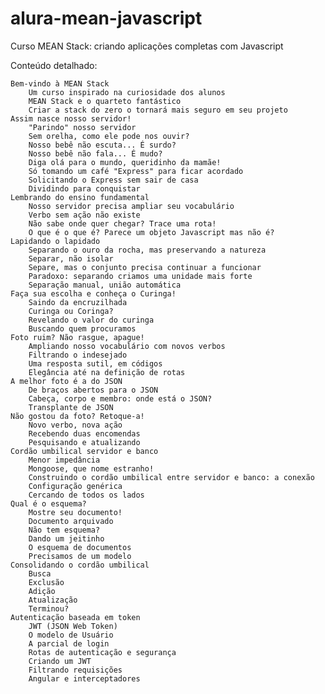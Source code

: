 # alura-mean-javascript
Curso MEAN Stack: criando aplicações completas com Javascript

Conteúdo detalhado:

    Bem-vindo à MEAN Stack
        Um curso inspirado na curiosidade dos alunos
        MEAN Stack e o quarteto fantástico
        Criar a stack do zero o tornará mais seguro em seu projeto
    Assim nasce nosso servidor!
        "Parindo" nosso servidor
        Sem orelha, como ele pode nos ouvir?
        Nosso bebê não escuta... É surdo?
        Nosso bebê não fala... É mudo?
        Diga olá para o mundo, queridinho da mamãe!
        Só tomando um café "Express" para ficar acordado
        Solicitando o Express sem sair de casa
        Dividindo para conquistar
    Lembrando do ensino fundamental
        Nosso servidor precisa ampliar seu vocabulário
        Verbo sem ação não existe
        Não sabe onde quer chegar? Trace uma rota!
        O que é o que é? Parece um objeto Javascript mas não é?
    Lapidando o lapidado
        Separando o ouro da rocha, mas preservando a natureza
        Separar, não isolar
        Separe, mas o conjunto precisa continuar a funcionar
        Paradoxo: separando criamos uma unidade mais forte
        Separação manual, união automática
    Faça sua escolha e conheça o Curinga!
        Saindo da encruzilhada
        Curinga ou Coringa?
        Revelando o valor do curinga
        Buscando quem procuramos
    Foto ruim? Não rasgue, apague!
        Ampliando nosso vocabulário com novos verbos
        Filtrando o indesejado
        Uma resposta sutil, em códigos
        Elegância até na definição de rotas
    A melhor foto é a do JSON
        De braços abertos para o JSON
        Cabeça, corpo e membro: onde está o JSON?
        Transplante de JSON
    Não gostou da foto? Retoque-a!
        Novo verbo, nova ação
        Recebendo duas encomendas
        Pesquisando e atualizando
    Cordão umbilical servidor e banco
        Menor impedância
        Mongoose, que nome estranho!
        Construindo o cordão umbilical entre servidor e banco: a conexão
        Configuração genérica
        Cercando de todos os lados
    Qual é o esquema?
        Mostre seu documento!
        Documento arquivado
        Não tem esquema?
        Dando um jeitinho
        O esquema de documentos
        Precisamos de um modelo
    Consolidando o cordão umbilical
        Busca
        Exclusão
        Adição
        Atualização
        Terminou?
    Autenticação baseada em token
        JWT (JSON Web Token)
        O modelo de Usuário
        A parcial de login
        Rotas de autenticação e segurança
        Criando um JWT
        Filtrando requisições
        Angular e interceptadores